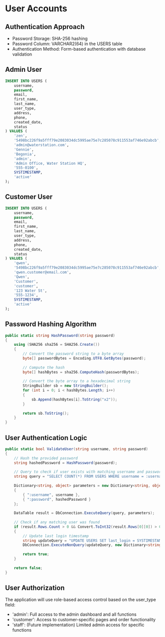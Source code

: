 # User Accounts

## Authentication Approach
- Password Storage: SHA-256 hashing
- Password Column: VARCHAR2(64) in the USERS table
- Authentication Method: Form-based authentication with database validation

## Admin User
```sql
INSERT INTO USERS (
    username, 
    password, 
    email, 
    first_name, 
    last_name, 
    user_type, 
    address, 
    phone, 
    created_date, 
    status
) VALUES (
    'zen', 
    '5498bc226f9a5fff79e2083034dc5995ae75e7c285078c911553af746e92abcb', -- SHA-256 hash of 'qwen123'
    'admin@waterstation.com', 
    'Gennie', 
    'Begonia', 
    'admin', 
    'Admin Office, Water Station HQ', 
    '555-0100', 
    SYSTIMESTAMP, 
    'active'
);
```

## Customer User
```sql
INSERT INTO USERS (
    username, 
    password, 
    email, 
    first_name, 
    last_name, 
    user_type, 
    address, 
    phone, 
    created_date, 
    status
) VALUES (
    'qwen', 
    '5498bc226f9a5fff79e2083034dc5995ae75e7c285078c911553af746e92abcb', -- SHA-256 hash of 'qwen123'
    'qwen.customer@email.com', 
    'Qwen', 
    'Customer', 
    'customer', 
    '123 Water St', 
    '555-1234', 
    SYSTIMESTAMP, 
    'active'
);
```

## Password Hashing Algorithm
```csharp
public static string HashPassword(string password)
{
    using (SHA256 sha256 = SHA256.Create())
    {
        // Convert the password string to a byte array
        byte[] passwordBytes = Encoding.UTF8.GetBytes(password);
        
        // Compute the hash
        byte[] hashBytes = sha256.ComputeHash(passwordBytes);
        
        // Convert the byte array to a hexadecimal string
        StringBuilder sb = new StringBuilder();
        for (int i = 0; i < hashBytes.Length; i++)
        {
            sb.Append(hashBytes[i].ToString("x2"));
        }
        
        return sb.ToString();
    }
}
```

## User Authentication Logic
```csharp
public static bool ValidateUser(string username, string password)
{
    // Hash the provided password
    string hashedPassword = HashPassword(password);
    
    // Query to check if user exists with matching username and password
    string query = "SELECT COUNT(*) FROM USERS WHERE username = :username AND password = :password AND status = 'active'";
    
    Dictionary<string, object> parameters = new Dictionary<string, object>
    {
        { ":username", username },
        { ":password", hashedPassword }
    };
    
    DataTable result = DbConnection.ExecuteQuery(query, parameters);
    
    // Check if any matching user was found
    if (result.Rows.Count > 0 && Convert.ToInt32(result.Rows[0][0]) > 0)
    {
        // Update last login timestamp
        string updateQuery = "UPDATE USERS SET last_login = SYSTIMESTAMP WHERE username = :username";
        DbConnection.ExecuteNonQuery(updateQuery, new Dictionary<string, object> { { ":username", username } });
        
        return true;
    }
    
    return false;
}
```

## User Authorization
The application will use role-based access control based on the user_type field:
- 'admin': Full access to the admin dashboard and all functions
- 'customer': Access to customer-specific pages and order functionality
- 'staff': (Future implementation) Limited admin access for specific functions
